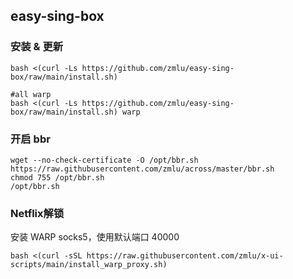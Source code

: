 ## easy-sing-box

### 安装 & 更新

```shell
bash <(curl -Ls https://github.com/zmlu/easy-sing-box/raw/main/install.sh)

#all warp
bash <(curl -Ls https://github.com/zmlu/easy-sing-box/raw/main/install.sh) warp
```

### 开启 bbr

```shell
wget --no-check-certificate -O /opt/bbr.sh https://raw.githubusercontent.com/zmlu/across/master/bbr.sh
chmod 755 /opt/bbr.sh
/opt/bbr.sh
```

### Netflix解锁

安装 WARP socks5，使用默认端口 40000

```shell
bash <(curl -sSL https://raw.githubusercontent.com/zmlu/x-ui-scripts/main/install_warp_proxy.sh)
```